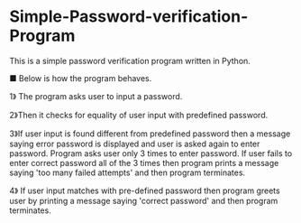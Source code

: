 # Simple-Password-verification-Program
This is a simple password verification program written in Python.



■ Below is how the program behaves.


1》 The program asks user to input a password.

2》Then it checks for equality of user input with predefined password.

3》If user input is found different from predefined password then a message saying error password
is displayed and user is asked again to enter password. Program asks user only
3 times to enter password. If user fails to enter correct password all of the 3 times then program 
prints a message saying 'too many failed attempts' and then program terminates.

4》 If user input matches with pre-defined password then program greets user by printing a message saying 
'correct password' and then program terminates.
